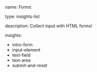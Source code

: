 name: Forms

type: insights-list

description: Collect input with HTML forms!

insights:
  - intro-form
  - input-element
  - text-field
  - text-area
  - submit-and-reset

